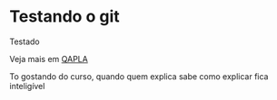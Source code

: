 # Testando o git

Testado

Veja mais em [QAPLA](http://www.qapla.com.br)

To gostando do curso, quando quem explica sabe como explicar fica inteligível

